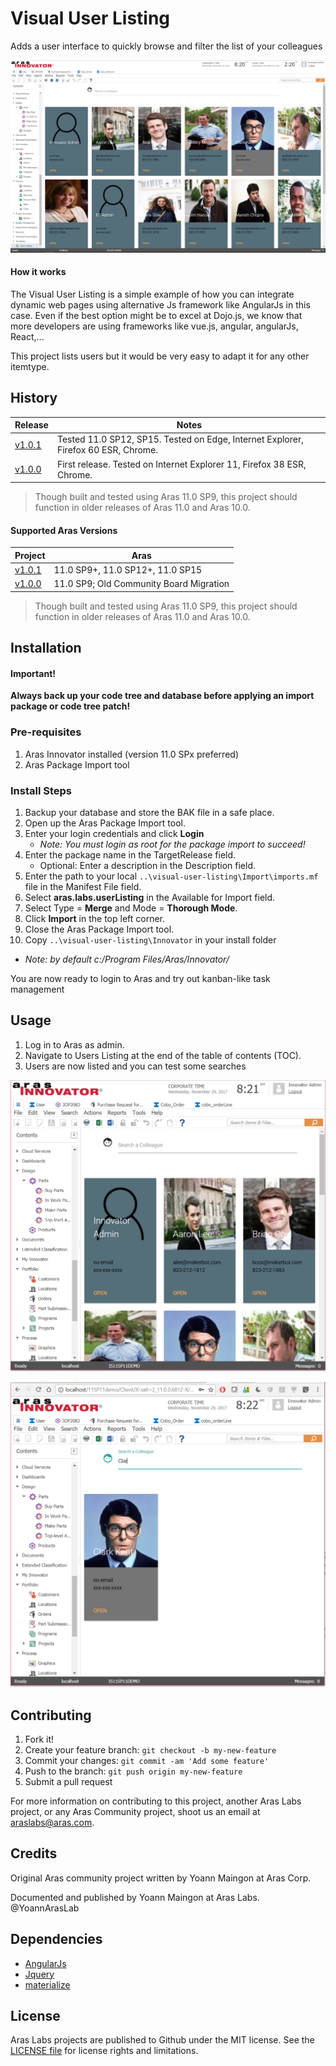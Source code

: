 # Visual User Listing
Adds a user interface to quickly browse and filter the list of your colleagues

![Listing Wide view](./screenshots/userListingWide.PNG)

#### How it works
The Visual User Listing is a simple example of how you can integrate dynamic web pages using alternative Js framework like AngularJs in this case. Even if the best option might be to excel at Dojo.js, we know that more developers are using frameworks like vue.js, angular, angularJs, React,... 

This project lists users but it would be very easy to adapt it for any other itemtype.

## History

Release | Notes
--------|--------
[v1.0.1](https://github.com/ArasLabs/visual-user-listing/releases/tag/v1.0.1) | Tested 11.0 SP12, SP15. Tested on Edge, Internet Explorer, Firefox 60 ESR, Chrome.
[v1.0.0](https://github.com/ArasLabs/visual-user-listing/releases/tag/v1.0.0) | First release. Tested on Internet Explorer 11, Firefox 38 ESR, Chrome. 
> Though built and tested using Aras 11.0 SP9, this project should function in older releases of Aras 11.0 and Aras 10.0.

#### Supported Aras Versions

Project | Aras
--------|------
[v1.0.1](https://github.com/ArasLabs/visual-user-listing/releases/tag/v1.0.1) | 11.0 SP9+, 11.0 SP12+, 11.0 SP15
[v1.0.0](https://github.com/ArasLabs/visual-user-listing/releases/tag/v1.0.0) | 11.0 SP9; Old Community Board Migration

> Though built and tested using Aras 11.0 SP9, this project should function in older releases of Aras 11.0 and Aras 10.0.

## Installation

#### Important!
**Always back up your code tree and database before applying an import package or code tree patch!**

### Pre-requisites

1. Aras Innovator installed (version 11.0 SPx preferred)
2. Aras Package Import tool

### Install Steps

1. Backup your database and store the BAK file in a safe place.
2. Open up the Aras Package Import tool.
3. Enter your login credentials and click **Login**
    * _Note: You must login as root for the package import to succeed!_
4. Enter the package name in the TargetRelease field.
    * Optional: Enter a description in the Description field.
5. Enter the path to your local `..\visual-user-listing\Import\imports.mf` file in the Manifest File field.
6. Select **aras.labs.userListing** in the Available for Import field.
7. Select Type = **Merge** and Mode = **Thorough Mode**.
8. Click **Import** in the top left corner.
9. Close the Aras Package Import tool.
10. Copy `..\visual-user-listing\Innovator` in your install folder
  * _Note: by default c:/Program Files/Aras/Innovator/_

You are now ready to login to Aras and try out kanban-like task management

## Usage

1. Log in to Aras as admin.
2. Navigate to Users Listing at the end of the table of contents (TOC).
3. Users are now listed and you can test some searches


![Listing smaller responsive view](./screenshots/userListingSmall.PNG)



![Listing filtered](./screenshots/userListingFiltered.PNG)



## Contributing

1. Fork it!
2. Create your feature branch: `git checkout -b my-new-feature`
3. Commit your changes: `git commit -am 'Add some feature'`
4. Push to the branch: `git push origin my-new-feature`
5. Submit a pull request

For more information on contributing to this project, another Aras Labs project, or any Aras Community project, shoot us an email at araslabs@aras.com.

## Credits

Original Aras community project written by Yoann Maingon at Aras Corp.

Documented and published by Yoann Maingon at Aras Labs. @YoannArasLab

## Dependencies

- [AngularJs](https://angularjs.org/) 
- [Jquery](https://jquery.com/)
- [materialize](http://materializecss.com/)

## License

Aras Labs projects are published to Github under the MIT license. See the [LICENSE file](./LICENSE.md) for license rights and limitations.
